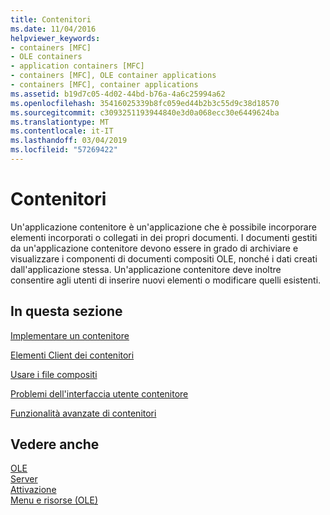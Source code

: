 ```yaml
---
title: Contenitori
ms.date: 11/04/2016
helpviewer_keywords:
- containers [MFC]
- OLE containers
- application containers [MFC]
- containers [MFC], OLE container applications
- containers [MFC], container applications
ms.assetid: b19d7c05-4d02-44bd-b76a-4a6c25994a62
ms.openlocfilehash: 35416025339b8fc059ed44b2b3c55d9c38d18570
ms.sourcegitcommit: c3093251193944840e3d0a068ecc30e6449624ba
ms.translationtype: MT
ms.contentlocale: it-IT
ms.lasthandoff: 03/04/2019
ms.locfileid: "57269422"
---
```

# <a name="containers"></a>Contenitori

Un'applicazione contenitore è un'applicazione che è possibile incorporare elementi incorporati o collegati in dei propri documenti. I documenti gestiti da un'applicazione contenitore devono essere in grado di archiviare e visualizzare i componenti di documenti compositi OLE, nonché i dati creati dall'applicazione stessa. Un'applicazione contenitore deve inoltre consentire agli utenti di inserire nuovi elementi o modificare quelli esistenti.

## <a name="in-this-section"></a>In questa sezione

[Implementare un contenitore](../mfc/containers-implementing-a-container.md)

[Elementi Client dei contenitori](../mfc/containers-client-items.md)

[Usare i file compositi](../mfc/containers-compound-files.md)

[Problemi dell'interfaccia utente contenitore](../mfc/containers-user-interface-issues.md)

[Funzionalità avanzate di contenitori](../mfc/containers-advanced-features.md)

## <a name="see-also"></a>Vedere anche

[OLE](../mfc/ole-in-mfc.md)<br/>
[Server](../mfc/servers.md)<br/>
[Attivazione](../mfc/activation-cpp.md)<br/>
[Menu e risorse (OLE)](../mfc/menus-and-resources-ole.md)
